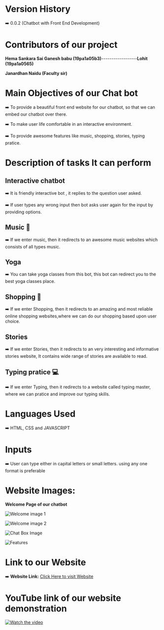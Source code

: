 # Version History

:arrow_right: 0.0.2 (Chatbot with Front End Development)

# Contributors of our project

**Hema Sankara Sai Ganesh babu (19pa1a05b3)**------------------**Lohit (19pa1a0565)**

**Janardhan Naidu (Faculty sir)**

#  Main Objectives of our Chat bot

:arrow_right: To provide a beautiful front end website for our chatbot, so that we can embed our chatbot over there.

:arrow_right: To make user life comfortable in an interactive environment.

:arrow_right: To provide awesome features like music, shopping, stories, typing pratice.

# Description of tasks It can perform

## Interactive chatbot

:arrow_right: It is friendly interactive bot , it replies to the question user asked.

:arrow_right: If user types any wrong input then bot asks user again for the input by providing options.

## Music :musical_score:

:arrow_right: If we enter music, then it redirects to an awesome music websites which consists of all types music.

## Yoga 

:arrow_right: You can take yoga classes from this bot, this bot can redirect you to the best yoga classes place.

## Shopping :handbag:

:arrow_right: If we enter Shopping, then it redirects to an amazing and most reliable online shopping websites,where we can do our shopping based upon user choice.

## Stories

:arrow_right: If we enter Stories, then it redirects to an very interesting and informative stories website, It contains wide range of stories are available to read.

## Typing pratice :computer:

:arrow_right: If we enter Typing, then it redirects to a website called typing master, where we can pratice and improve our typing skills.

# Languages Used 

:arrow_right: HTML, CSS and JAVASCRIPT

# Inputs

:arrow_right: User can type either in capital letters or small letters. using any one format is preferable

# Website Images:

**Welcome Page of our chatbot**

![Welcome image 1](https://github.com/gryffindor-guy/FrontEnd-Web-Development-of-Chatbot/blob/main/welcome.PNG)

![Welcome image 2](https://github.com/gryffindor-guy/FrontEnd-Web-Development-of-Chatbot/blob/main/welcome2.PNG)

![Chat Box Image](https://github.com/gryffindor-guy/FrontEnd-Web-Development-of-Chatbot/blob/main/chatbox.PNG)

![Features](https://github.com/gryffindor-guy/FrontEnd-Web-Development-of-Chatbot/blob/main/features.PNG)

# Link to our Website

:arrow_right: **Website Link:** [Click Here to visit Website](https://gryffindor-guy.github.io/FrontEnd-Web-Development-of-Chatbot/ "Website link")


# YouTube link of our website demonstration

[![Watch the video](https://github.com/gryffindor-guy/FrontEnd-Web-Development-of-Chatbot/blob/main/welcome.PNG)](https://youtu.be/GQDpmzUHz94)

